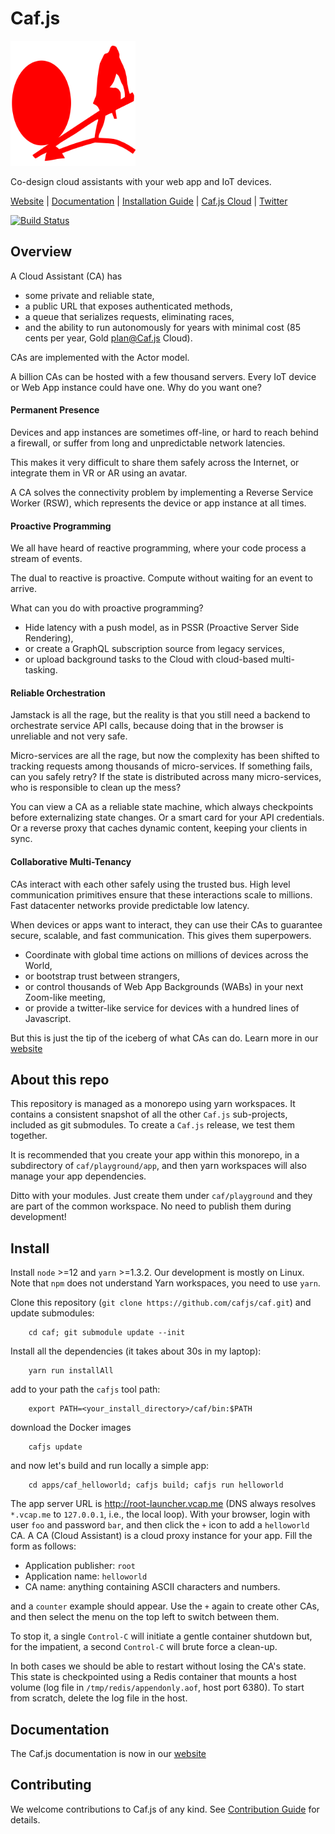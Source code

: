 # Caf.js

<a href="https://www.cafjslabs.com"><img src="https://raw.githubusercontent.com/cafjs/caf/master/assets/logosquare.svg?sanitize=true" alt="Caf.js" width="200"></a>

Co-design cloud assistants with your web app and IoT devices.

[Website](http://www.cafjslabs.com) |
[Documentation](https://www.cafjslabs.com/docs/documentation) |
[Installation Guide](https://www.cafjslabs.com/docs/documentation#install) |
[Caf.js Cloud](https://root-launcher.cafjs.com) |
[Twitter](https://twitter.com/cafjs)


[![Build Status](https://github.com/cafjs/caf/actions/workflows/push.yml/badge.svg)](https://github.com/cafjs/caf/actions/workflows/push.yml)

## Overview

A Cloud Assistant (CA) has

* some private and reliable state,
* a public URL that exposes authenticated methods,
* a queue that serializes requests, eliminating races,
* and the ability to run autonomously for years with minimal cost (85 cents per year, Gold plan@Caf.js Cloud).

CAs are implemented with the Actor model.

A billion CAs can be hosted with a few thousand servers. Every IoT device or Web App instance could have one. Why do you want one?

#### Permanent Presence

Devices and app instances are sometimes off-line, or hard to reach behind a firewall, or suffer from long and unpredictable network latencies.

This makes it very difficult to share them safely across the Internet, or integrate them in VR or AR using an avatar.

A CA solves the connectivity problem by implementing a Reverse Service Worker (RSW), which represents the device or app instance at all times.

#### Proactive Programming

We all have heard of reactive programming, where your code process a stream of events.

The dual to reactive is proactive. Compute without waiting for an event to arrive.

What can you do with proactive programming?

* Hide latency with a push model, as in PSSR (Proactive Server Side Rendering),
* or create a GraphQL subscription source from legacy services,
* or upload background tasks to the Cloud with cloud-based multi-tasking.

#### Reliable Orchestration

Jamstack is all the rage, but the reality is that you still need a backend to orchestrate service API calls, because doing that in the browser is unreliable and not very safe.

Micro-services are all the rage, but now the complexity has been shifted to tracking requests among thousands of micro-services. If something fails, can you safely retry? If the state is distributed across many micro-services, who is responsible to clean up the mess?

You can view a CA as a reliable state machine, which always checkpoints before externalizing state changes. Or a smart card for your API credentials. Or a reverse proxy that caches dynamic content, keeping your clients in sync.

#### Collaborative Multi-Tenancy

CAs interact with each other safely using the trusted bus. High level communication primitives ensure that these interactions scale to millions. Fast datacenter networks provide predictable low latency.

When devices or apps want to interact, they can use their CAs to guarantee secure, scalable, and fast communication. This gives them superpowers.

* Coordinate with global time actions on millions of devices across the World,
* or bootstrap trust between strangers,
* or control thousands of Web App Backgrounds (WABs) in your next Zoom-like meeting,
* or provide a twitter-like service for devices with a hundred lines of Javascript.


But this is just the tip of the iceberg of what CAs can do. Learn more in our [website](https:www.cafjslabs.com)


## About this repo

This repository is managed as a monorepo using yarn workspaces. It contains a consistent snapshot of all the other `Caf.js` sub-projects, included as git submodules. To create a `Caf.js` release, we test them together.

It is recommended that you create your app within this monorepo, in a subdirectory of `caf/playground/app`, and then yarn workspaces will also manage your app dependencies.

Ditto with your modules. Just create them under `caf/playground` and they are part of the common workspace. No need to publish them during development!

## Install

Install `node` >=12 and `yarn` >=1.3.2. Our development is mostly on Linux. Note that `npm` does not understand Yarn workspaces, you need to use `yarn`.

Clone this repository (`git clone https://github.com/cafjs/caf.git`) and update submodules:
```
    cd caf; git submodule update --init
```
Install all the dependencies (it takes about 30s in my laptop):
```
    yarn run installAll
```
add to your path the `cafjs` tool path:
```
    export PATH=<your_install_directory>/caf/bin:$PATH
```
download the Docker images
```
    cafjs update
```
and now let's build and run locally a simple app:
```
    cd apps/caf_helloworld; cafjs build; cafjs run helloworld
```

The app server URL is http://root-launcher.vcap.me (DNS always resolves `*.vcap.me` to `127.0.0.1`, i.e., the local loop). With your browser, login with user `foo` and password `bar`, and then click the `+` icon to add a `helloworld` CA. A CA (Cloud Assistant) is a cloud proxy instance for your app. Fill the form as follows:

* Application publisher: `root`
* Application name: `helloworld`
* CA name: anything containing ASCII characters and numbers.

and a `counter` example should appear. Use the `+` again to create other CAs, and then select the menu on the top left to switch between them.

To stop it, a single `Control-C` will initiate a gentle container shutdown but, for the impatient, a second `Control-C` will brute force a clean-up.

In both cases we should be able to restart without losing the CA's state. This state is checkpointed using a Redis container that mounts a host volume (log file in `/tmp/redis/appendonly.aof`, host port 6380). To start from scratch, delete the log file in the host.

## Documentation

The Caf.js documentation is now in our  [website](https://www.cafjslabs.com/docs/documentation)


## Contributing

We welcome contributions to Caf.js of any kind. See [Contribution Guide](CONTRIBUTING.md) for details.

